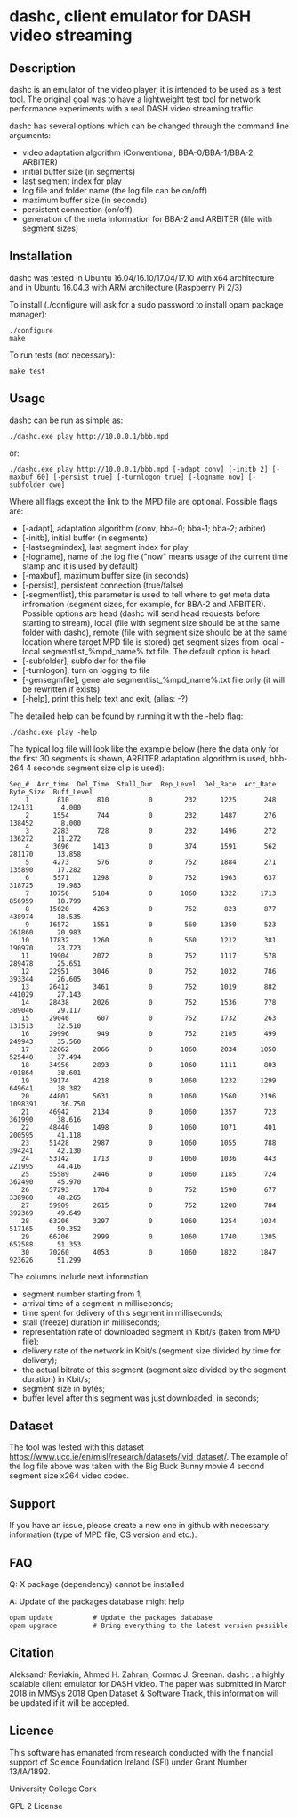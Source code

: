 # dashc, client emulator for DASH video streaming

## Description

dashc is an emulator of the video player, it is intended to be used as a test tool. The original goal was to have a lightweight test tool for network performance experiments with a real DASH video streaming traffic.

dashc has several options which can be changed through the command line arguments:
* video adaptation algorithm (Conventional, BBA-0/BBA-1/BBA-2, ARBITER)
* initial buffer size (in segments)
* last segment index for play
* log file and folder name (the log file can be on/off)
* maximum buffer size (in seconds)
* persistent connection (on/off)
* generation of the meta information for BBA-2 and ARBITER (file with segment sizes)

## Installation


dashc was tested in Ubuntu 16.04/16.10/17.04/17.10 with x64 architecture and in Ubuntu 16.04.3 with ARM architecture (Raspberry Pi 2/3)

To install (./configure will ask for a sudo password to install opam package manager):
```
./configure
make
```

To run tests (not necessary):
```
make test
```

## Usage

dashc can be run as simple as:
```
./dashc.exe play http://10.0.0.1/bbb.mpd
```

or:
```
./dashc.exe play http://10.0.0.1/bbb.mpd [-adapt conv] [-initb 2] [-maxbuf 60] [-persist true] [-turnlogon true] [-logname now] [-subfolder qwe]
```
Where all flags except the link to the MPD file are optional. Possible flags are:
* [-adapt], adaptation algorithm (conv; bba-0; bba-1; bba-2; arbiter)
* [-initb], initial buffer (in segments)
* [-lastsegmindex], last segment index for play
* [-logname], name of the log file ("now" means usage of the current time stamp and it is used by default)
* [-maxbuf], maximum buffer size (in seconds)
* [-persist], persistent connection (true/false)
* [-segmentlist], this parameter is used to tell where to get meta data infromation (segment sizes, for example, for BBA-2 and ARBITER). Possible options are head (dashc will send head requests before starting to stream), local (file with segment size should be at the same folder with dashc), remote (file with segment size should be at the same location where target MPD file is stored) get segment sizes from  local - local segmentlist_%mpd_name%.txt file. The default option is head.
* [-subfolder], subfolder for the file
* [-turnlogon], turn on logging to file
* [-gensegmfile], generate segmentlist_%mpd_name%.txt file only (it will be rewritten if exists)
* [-help],  print this help text and exit, (alias: -?)


The detailed help can be found by running it with the -help flag:
```
./dashc.exe play -help
```

The typical log file will look like the example below (here the data only for the first 30 segments is shown, ARBITER adaptation algorithm is used, bbb-264 4 seconds segment size clip is used):
```
Seg_#  Arr_time  Del_Time  Stall_Dur  Rep_Level  Del_Rate  Act_Rate  Byte_Size  Buff_Level
    1       810       810          0        232      1225       248     124131       4.000  
    2      1554       744          0        232      1487       276     138452       8.000  
    3      2283       728          0        232      1496       272     136272      11.272  
    4      3696      1413          0        374      1591       562     281170      13.858  
    5      4273       576          0        752      1884       271     135890      17.282  
    6      5571      1298          0        752      1963       637     318725      19.983  
    7     10756      5184          0       1060      1322      1713     856959      18.799  
    8     15020      4263          0        752       823       877     438974      18.535  
    9     16572      1551          0        560      1350       523     261860      20.983  
   10     17832      1260          0        560      1212       381     190970      23.723  
   11     19904      2072          0        752      1117       578     289478      25.651  
   12     22951      3046          0        752      1032       786     393344      26.605  
   13     26412      3461          0        752      1019       882     441029      27.143  
   14     28438      2026          0        752      1536       778     389046      29.117  
   15     29046       607          0        752      1732       263     131513      32.510  
   16     29996       949          0        752      2105       499     249943      35.560  
   17     32062      2066          0       1060      2034      1050     525440      37.494  
   18     34956      2893          0       1060      1111       803     401864      38.601  
   19     39174      4218          0       1060      1232      1299     649641      38.382  
   20     44807      5631          0       1060      1560      2196    1098391      36.750  
   21     46942      2134          0       1060      1357       723     361990      38.616  
   22     48440      1498          0       1060      1071       401     200595      41.118  
   23     51428      2987          0       1060      1055       788     394241      42.130  
   24     53142      1713          0       1060      1036       443     221995      44.416  
   25     55589      2446          0       1060      1185       724     362490      45.970  
   26     57293      1704          0        752      1590       677     338960      48.265  
   27     59909      2615          0        752      1200       784     392369      49.649  
   28     63206      3297          0       1060      1254      1034     517165      50.352  
   29     66206      2999          0       1060      1740      1305     652588      51.353  
   30     70260      4053          0       1060      1822      1847     923626      51.299  
```

The columns include next information:
* segment number starting from 1;
* arrival time of a segment in milliseconds;
* time spent for delivery of this segment in milliseconds;
* stall (freeze) duration in milliseconds;
* representation rate of downloaded segment in Kbit/s (taken from MPD file);
* delivery rate of the network in Kbit/s (segment size divided by time for delivery);
* the actual bitrate of this segment (segment size divided by the segment duration) in Kbit/s;
* segment size in bytes;
* buffer level after this segment was just downloaded, in seconds;

## Dataset

The tool was tested with this dataset https://www.ucc.ie/en/misl/research/datasets/ivid_dataset/. The example of the log file above was taken with the Big Buck Bunny movie 4 second segment size x264 video codec.

## Support

If you have an issue, please create a new one in github with necessary information (type of MPD file, OS version and etc.).

## FAQ

Q: X package (dependency) cannot be installed

A: Update of the packages database might help
```
opam update          # Update the packages database
opam upgrade         # Bring everything to the latest version possible
```

## Citation

Aleksandr Reviakin, Ahmed H. Zahran, Cormac J. Sreenan. dashc : a highly scalable client emulator for DASH video. The paper was submitted in March 2018 in MMSys 2018 Open Dataset & Software Track, this information will be updated if it will be accepted.

## Licence

This software has emanated from research conducted with the financial support of Science Foundation Ireland (SFI) under Grant Number 13/IA/1892.

University College Cork

GPL-2 License